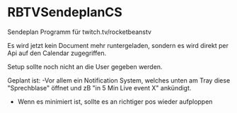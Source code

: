 # RBTVSendeplanCS
Sendeplan Programm für twitch.tv/rocketbeanstv

Es wird jetzt kein Document mehr runtergeladen, sondern es wird direkt per Api auf den Calendar zugegriffen.

Setup sollte noch nicht an die User gegeben werden.

Geplant ist:
-Vor allem ein Notification System, welches unten am Tray diese "Sprechblase" öffnet und zB "in 5 Min Live event X" ankündigt.
- Wenn es minimiert ist, sollte es an richtiger pos wieder aufploppen
